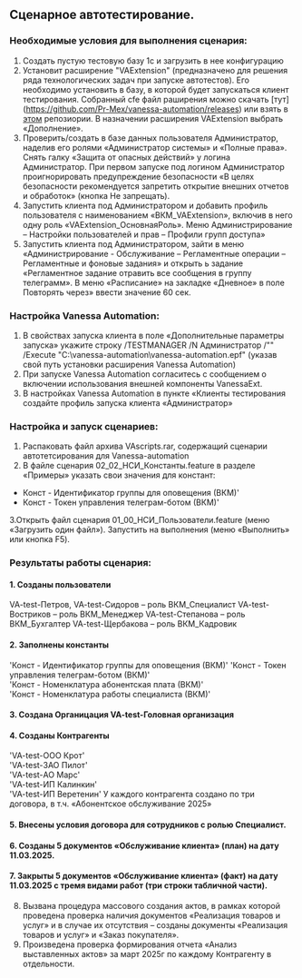 ## Сценарное автотестирование.
### Необходимые условия для выполнения сценария:
1. Создать пустую тестовую базу 1с и загрузить в нее конфигурацию 
2. Установит расширение "VAExtension" (предназначено для решения ряда технологических задач при запуске автотестов). Его необходимо установить в базу, в которой будет запускаться клиент тестирования. Собранный cfe файл раширения можно скачать [тут] (https://github.com/Pr-Mex/vanessa-automation/releases) или взять в [этом](../VAScript/VAExtension.1.12.cfe) репозиории. В назначении расширения VAExtension выбрать «Дополнение».
3. Проверить/создать в базе данных пользователя Администратор, наделив его ролями «Администратор системы» и «Полные права». Снять галку «Защита от опасных действий» у логина Администратор.
При первом запуске под логином Администратор проигнорировать предупреждение безопасности «В целях безопасности рекомендуется запретить открытие внешних отчетов и обработок» (кнопка Не запрещать).
4. Запустить клиента под Администратором и добавить профиль пользователя с наименованием «ВКМ_VAExtension», включив в него одну роль «VAExtension_ОсновнаяРоль». Меню Администрирование – Настройки пользователей и прав – Профили групп доступа»
5. Запустить клиента под Администратором, зайти в меню «Администрирование - Обслуживание – Регламентные операции – Регламентные и фоновые задания» и открыть ь задание «Регламентное задание отравить все сообщения в группу телеграмм». В меню «Расписание» на закладке «Дневное» в поле Повторять через» ввести значение 60 сек.

### Настройка Vanessa Automation:
1. В свойствах запуска клиента в поле «Дополнительные параметры запуска» укажите строку 
/TESTMANAGER /N Администратор /"" /Execute "C:\vanessa-automation\vanessa-automation.epf" (указав свой путь установки расширения Vanessa Automation)
2. При запуске Vanessa Automation согласитесь с сообщением о включении использования внешней компоненты VanessaExt.
3. В настройках Vanessa Automation в пункте «Клиенты тестирования создайте профиль запуска клиента «Администратор»

### Настройка и запуск сценариев:
1. Распаковать файл архива VAscripts.rar, содержащий сценарии автотетсирования для Vanessa-automation
2. В файле сценария 02_02_НСИ_Константы.feature в разделе «Примеры» указать свои значения для констант:
- Конст - Идентификатор группы для оповещения (ВКМ)'
- Конст - Токен управления телеграм-ботом (ВКМ)'

3.Открыть файл сценария 01_00_НСИ_Пользователи.feature (меню «Загрузить один файл»). Запустить на выполнения (меню «Выполнить» или кнопка F5).

### Результаты работы сценария:
#### 1. Созданы пользователи
VA-test-Петров, VA-test-Сидоров 	– роль ВКМ_Специалист
VA-test-Востриков 	– роль ВКМ_Менеджер
VA-test-Степанова 	– роль ВКМ_Бухгалтер
VA-test-Щербакова 	– роль ВКМ_Кадровик
#### 2. Заполнены константы
'Конст - Идентификатор группы для оповещения (ВКМ)'
'Конст - Токен управления телеграм-ботом (ВКМ)'    
'Конст - Номенклатура абонентская плата (ВКМ)'     
'Конст - Номенклатура работы специалиста (ВКМ)'    
#### 3. Создана Органицация   VA-test-Головная организация
#### 4. Созданы Контрагенты 
'VA-test-ООО Крот'     
'VA-test-ЗАО Пилот'    
'VA-test-АО Марс'      
'VA-test-ИП Калинкин'  
'VA-test-ИП Веретенин'
У каждого контрагента создано по три договора, в т.ч. «Абонентское обслуживание 2025»
#### 5. Внесены условия договора для сотрудников с ролью Специалист.
#### 6. Созданы  5 документов «Обслуживание клиента» (план) на дату 11.03.2025.
#### 7. Закрыты 5 документов «Обслуживание клиента» (факт) на дату 11.03.2025 с тремя видами работ (три строки табличной части).
8. Вызвана процедура массового создания актов, в рамках которой проведена проверка наличия  документов «Реализация товаров  и услуг»  и в случае их отсутствия – созданы документы «Реализация товаров  и услуг»  и «Заказ покупателя».
9. Произведена проверка формирования отчета «Анализ выставленных  актов» за март 2025г по каждому Контрагенту в отдельности.

